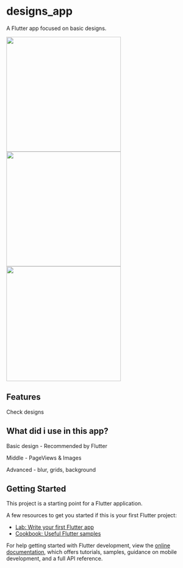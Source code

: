 # designs_app

A Flutter app focused on basic designs.
 
<img src="https://user-images.githubusercontent.com/51382458/209193898-9c0de9d0-c3ee-4aff-8d0d-dcafeda51481.png" width="300" /> 
<img src="https://user-images.githubusercontent.com/51382458/209193750-4bf425e2-55c6-4879-bf1c-d36dc2fd231b.png" width="300"/> 
<img src="https://user-images.githubusercontent.com/51382458/209193618-70c70119-bb99-45dc-aa09-5bd66f4db4d7.png" width="300" /> 


## Features 
Check designs

## What did i use in this app?

Basic design - Recommended by Flutter

Middle - PageViews & Images

Advanced - blur, grids, background 

## Getting Started

This project is a starting point for a Flutter application.

A few resources to get you started if this is your first Flutter project:

- [Lab: Write your first Flutter app](https://docs.flutter.dev/get-started/codelab)
- [Cookbook: Useful Flutter samples](https://docs.flutter.dev/cookbook)

For help getting started with Flutter development, view the
[online documentation](https://docs.flutter.dev/), which offers tutorials,
samples, guidance on mobile development, and a full API reference.
